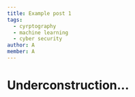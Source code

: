 ```yaml
---
title: Example post 1
tags:
  - cyrptography
  - machine learning
  - cyber security
author: A
member: A
---
```


# Underconstruction...